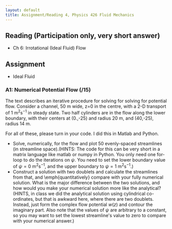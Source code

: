 ```yaml
---
layout: default
title: Assignment/Reading 4, Physics 426 Fluid Mechanics
---
```



## Reading (Participation only, very short answer)

  - Ch 6: Irrotational (Ideal Fluid) Flow


## Assignment

  - Ideal Fluid

### A1: Numerical Potential Flow (/15)

The text describes an iterative procedure for solving for solving for
potential flow.  Consider a channel, 50 m wide, z=0 in the centre,
with a 2-D transport of $1\ \mathrm{m^2s^{-1}}$ in steady state.  Two
half cylinders are in the flow along the lower boundary, with their centers at (0.,-25) and radius 20 m, and (40,-25), radius 14 m.  

For all of these, please turn in your code.  I did this in Matlab and Python.

  - Solve, numerically, for the flow and plot 50 evenly-spaced streamlines (in streamline space).(HINTS: The code for this can be very short in a matrix language like matlab or numpy in Python.  You only need one for-loop to do the iterations on $\psi$. You need to set the lower boundary value of $\psi=0 \ \mathrm{m^2s^{-1}}$, and the upper boundary to $\psi=1\ \mathrm{m^2s^{-1}}$.)
  - Construct a solution with two doublets and calculate
    the streamlines from that, and \emph{quantitatively} compare with your fully numerical solution.  What is the major difference between the two solutions, and how would you  make your numerical solution more like the analytical? (HINTS, in class we did the analytical solution using cylindrical co-ordinates, but that is awkward here, where there are two doublets.  Instead, just form the complex flow potential $w(z)$ and contour the imaginary part.  Also note that the  values of $\psi$ are arbitrary to a constant, so you may want to set the lowest streamline's value to zero to compare with your numerical answer.)

